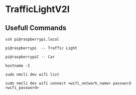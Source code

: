 # TrafficLightV2I


## Usefull Commands

`ssh pi@raspberrypi.local`

`pi@raspberrypi  -- Traffic Light`

`pi@raspberrypiC -- Car`

`hostname -I`

`sudo nmcli dev wifi list`

`sudo nmcli dev wifi connect <wifi_network_name> password <wifi_password>`

